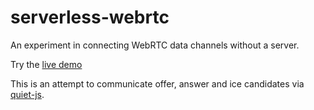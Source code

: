 # serverless-webrtc

An experiment in connecting WebRTC data channels without a server.

Try the [live demo](https://flackr.github.io/serverless-webrtc/)

This is an attempt to communicate offer, answer and ice candidates via [quiet-js](https://github.com/quiet/quiet-js). 
